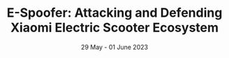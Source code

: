 ---
title: "E-Spoofer: Attacking and Defending Xiaomi Electric Scooter Ecosystem"
authors: "M. Casagrande, R. Cestaro, E. Losiouk, M. Conti, D. Antonioli."
venue: "In Proceedings of the 16th ACM Conference on Security and Privacy in Wireless and Mobile Networks (WiSec'23)"
type: "conference"
year: 2023
location: "Guildford, Surrey, United Kingdom"
date: "29 May - 01 June 2023"
--- 
